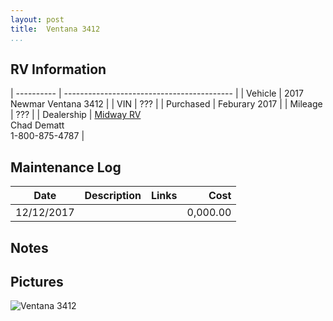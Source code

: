 ```yaml
---
layout: post  
title:  Ventana 3412
...
```


## RV Information

| ---------- | ------------------------------------------ |
| Vehicle    | 2017 Newmar Ventana 3412                   |
| VIN        | ???                                        |
| Purchased  | Feburary 2017                              |
| Mileage    | ???                                        |
| Dealership | [Midway RV](http://www.midwayrv.com/)<br>Chad Dematt<br>1-800-875-4787 |

## Maintenance Log

| Date       | Description | Links | Cost     |
| ---------- | ----------- | ----- | -------: |
| 12/12/2017 |             |       | 0,000.00 |

## Notes

## Pictures

![Ventana 3412](http://i.imgur.com/pdJSjSa.jpg "size-1")

